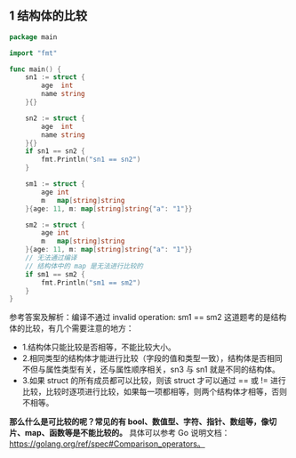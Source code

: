 ## 1 结构体的比较
```go
package main

import "fmt"

func main() {
	sn1 := struct {
		age  int
		name string
	}{}

	sn2 := struct {
		age  int
		name string
	}{}
	if sn1 == sn2 {
		fmt.Println("sn1 == sn2")
	}

	sm1 := struct {
		age int
		m   map[string]string
	}{age: 11, m: map[string]string{"a": "1"}}

	sm2 := struct {
		age int
		m   map[string]string
	}{age: 11, m: map[string]string{"a": "1"}}
	// 无法通过编译
	// 结构体中的 map 是无法进行比较的
	if sm1 == sm2 {
		fmt.Println("sm1 == sm2")
	}
}
```

参考答案及解析：编译不通过  invalid operation: sm1 == sm2
这道题考的是结构体的比较，有几个需要注意的地方：
- 1.结构体只能比较是否相等，不能比较大小。
- 2.相同类型的结构体才能进行比较（字段的值和类型一致），结构体是否相同不但与属性类型有关，还与属性顺序相关，sn3 与 sn1 就是不同的结构体。
- 3.如果 struct 的所有成员都可以比较，则该 struct 才可以通过 == 或 != 进行比较，比较时逐项进行比较，如果每一项都相等，则两个结构体才相等，否则不相等。

**那么什么是可比较的呢？常见的有 bool、数值型、字符、指针、数组等，像切片、map、函数等是不能比较的。** 具体可以参考 Go 说明文档： https://golang.org/ref/spec#Comparison_operators。
